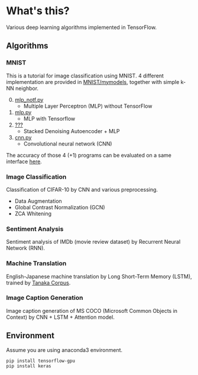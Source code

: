# What's this?
Various deep learning algorithms implemented in TensorFlow.

## Algorithms
### MNIST
This is a tutorial for image classification using MNIST.
4 different implementation are provided in [MNIST/mymodels](https://github.com/MitsukiUsui/deep/tree/master/mnist/mymodels), together with simple k-NN neighbor.

0. [mlp_notf.py](https://github.com/MitsukiUsui/deep/tree/master/mnist/mymodels/mlp_notf.py)
    * Multiple Layer Perceptron (MLP) without TensorFlow
0. [mlp.py](https://github.com/MitsukiUsui/deep/tree/master/mnist/mymodels/mlp.py)
    * MLP with Tensorflow
0. [???]()
    * Stacked Denoising Autoencoder + MLP
0. [cnn.py](https://github.com/MitsukiUsui/deep/tree/master/mnist/mymodels/cnn.py)
    * Convolutional neural network (CNN)

The accuracy of those 4 (+1) programs can be evaluated on a same interface [here](https://github.com/MitsukiUsui/deep/blob/master/mnist/score_models.ipynb).

### Image Classification
Classification of CIFAR-10 by CNN and various preprocessing.

* Data Augmentation
* Global Contrast Normalization (GCN)
* ZCA Whitening

### Sentiment Analysis
Sentiment analysis of IMDb (movie review dataset) by Recurrent Neural Network (RNN).

### Machine Translation
English-Japanese machine translation by Long Short-Term Memory (LSTM), trained by [Tanaka Corpus](https://github.com/odashi/small_parallel_enja).

### Image Caption Generation
Image caption generation of MS COCO (Microsoft Common Objects in Context) by CNN + LSTM + Attention model.

## Environment
Assume you are using anaconda3 environment.
```
pip install tensorflow-gpu
pip install keras
```
